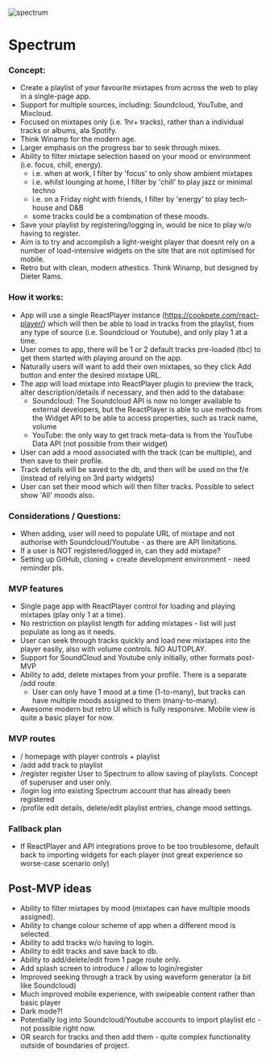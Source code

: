 ![spectrum](https://res.cloudinary.com/drrscrxod/image/upload/v1681397809/Screenshot_2023-04-13_at_15.48.30_g1byym.png)


<h1>Spectrum</h1>
<h3>Concept:</h3>

- Create a playlist of your favourite mixtapes from across the web to play in a single-page app. 
- Support for multiple sources, including: Soundcloud, YouTube, and Mixcloud.
- Focused on mixtapes only (i.e. 1hr+ tracks), rather than a individual tracks or albums, ala Spotify.
- Think Winamp for the modern age.
- Larger emphasis on the progress bar to seek through mixes.
- Ability to filter mixtape selection based on your mood or environment (i.e. focus, chill, energy).
  - i.e. when at work, I filter by 'focus' to only show ambient mixtapes
  - i.e. whilst lounging at home, I filter by 'chill' to play jazz or minimal techno
  - i.e. on a Friday night with friends, I filter by 'energy' to play tech-house and D&B
  - some tracks could be a combination of these moods.
- Save your playlist by registering/logging in, would be nice to play w/o having to register.
- Aim is to try and accomplish a light-weight player that doesnt rely on a number of load-intensive widgets on the site that are not optimised for mobile.
- Retro but with clean, modern athestics.  Think Winamp, but designed by Dieter Rams.


<h3>How it works:</h3>

- App will use a single ReactPlayer instance (https://cookpete.com/react-player/) which will then be able to load in tracks from the playlist, from any type of source (i.e. Soundcloud or Youtube), and only play 1 at a time.
- User comes to app, there will be 1 or 2 default tracks pre-loaded (tbc) to get them started with playing around on the app.
- Naturally users will want to add their own mixtapes, so they click Add button and enter the desired mixtape URL.
- The app will load mixtape into ReactPlayer plugin to preview the track, alter description/details if necessary, and then add to the database: 
  - Soundcloud: The Soundcloud API is now no longer available to external developers, but the ReactPlayer is able to use methods from the Widget API to be able to access properties, such as track name, volume
  - YouTube: the only way to get track meta-data is from the YouTube Data API (not possible from their widget)
- User can add a mood associated with the track (can be multiple), and then save to their profile.
- Track details will be saved to the db, and then will be used on the f/e (instead of relying on 3rd party widgets)
- User can set their mood which will then filter tracks.  Possible to select show 'All' moods also.

<h3>Considerations / Questions:</h3>

- When adding, user will need to populate URL of mixtape and not authorise with Soundcloud/Youtube - as there are API limitations.
- If a user is NOT registered/logged in, can they add mixtape? 
- Setting up GitHub, cloning + create development environment - need reminder pls.

<h3>MVP features</h3>

- Single page app with ReactPlayer control for loading and playing mixtapes (play only 1 at a time).
- No restriction on playlist length for adding mixtapes - list will just populate as long as it needs.
- User can seek through tracks quickly and load new mixtapes into the player easily, also with volume controls. NO AUTOPLAY.
- Support for SoundCloud and Youtube only initially, other formats post-MVP
- Ability to add, delete mixtapes from your profile. There is a separate /add route.
  - User can only have 1 mood at a time (1-to-many), but tracks can have multiple moods assigned to them (many-to-many).
- Awesome modern but retro UI which is fully responsive.  Mobile view is quite a basic player for now.

<h3>MVP routes</h3>

- /             homepage with player controls + playlist
- /add          add track to playlist
- /register     register User to Spectrum to allow saving of playlists. Concept of superuser and user only.
- /login        log into existing Spectrum account that has already been registered
- /profile      edit details, delete/edit playlist entries, change mood settings.

<h3>Fallback plan</h3>

- If ReactPlayer and API integrations prove to be too troublesome, default back to importing widgets for each player (not great experience so worse-case scenario only)

<h2>Post-MVP ideas</h2>

- Ability to filter mixtapes by mood (mixtapes can have multiple moods assigned). 
- Ability to change colour scheme of app when a different mood is selected.
- Ability to add tracks w/o having to login.
- Ability to edit tracks and save back to db.
- Ability to add/delete/edit from 1 page route only.
- Add splash screen to introduce / allow to login/register
- Improved seeking through a track by using waveform generator (a bit like Soundcloud)
- Much improved mobile experience, with swipeable content rather than basic player
- Dark mode?!
- Potentially log into Soundcloud/Youtube accounts to import playlist etc - not possible right now.
- OR search for tracks and then add them - quite complex functionality outside of boundaries of project.